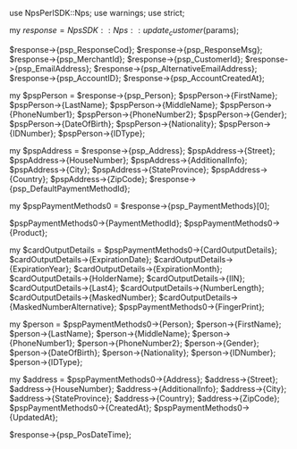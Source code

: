 use NpsPerlSDK::Nps;
use warnings;
use strict;

my $response = NpsSDK::Nps::update_customer($params);

$response->{psp_ResponseCod};
$response->{psp_ResponseMsg};
$response->{psp_MerchantId};
$response->{psp_CustomerId};
$response->{psp_EmailAddress};
$response->{psp_AlternativeEmailAddress};
$response->{psp_AccountID};
$response->{psp_AccountCreatedAt};

my $pspPerson = $response->{psp_Person};
$pspPerson->{FirstName};
$pspPerson->{LastName};
$pspPerson->{MiddleName};
$pspPerson->{PhoneNumber1};
$pspPerson->{PhoneNumber2};
$pspPerson->{Gender};
$pspPerson->{DateOfBirth};
$pspPerson->{Nationality};
$pspPerson->{IDNumber};
$pspPerson->{IDType};

my $pspAddress = $response->{psp_Address};
$pspAddress->{Street};
$pspAddress->{HouseNumber};
$pspAddress->{AdditionalInfo};
$pspAddress->{City};
$pspAddress->{StateProvince};
$pspAddress->{Country};
$pspAddress->{ZipCode};
$response->{psp_DefaultPaymentMethodId};

my $pspPaymentMethods0 = $response->{psp_PaymentMethods}[0];

$pspPaymentMethods0->{PaymentMethodId};
$pspPaymentMethods0->{Product};

my $cardOutputDetails = $pspPaymentMethods0->{CardOutputDetails};
$cardOutputDetails->{ExpirationDate};
$cardOutputDetails->{ExpirationYear};
$cardOutputDetails->{ExpirationMonth};
$cardOutputDetails->{HolderName};
$cardOutputDetails->{IIN};
$cardOutputDetails->{Last4};
$cardOutputDetails->{NumberLength};
$cardOutputDetails->{MaskedNumber};
$cardOutputDetails->{MaskedNumberAlternative};
$pspPaymentMethods0->{FingerPrint};

my $person = $pspPaymentMethods0->{Person};
$person->{FirstName};
$person->{LastName};
$person->{MiddleName};
$person->{PhoneNumber1};
$person->{PhoneNumber2};
$person->{Gender};
$person->{DateOfBirth};
$person->{Nationality};
$person->{IDNumber};
$person->{IDType};

my $address = $pspPaymentMethods0->{Address};
$address->{Street};
$address->{HouseNumber};
$address->{AdditionalInfo};
$address->{City};
$address->{StateProvince};
$address->{Country};
$address->{ZipCode};
$pspPaymentMethods0->{CreatedAt};
$pspPaymentMethods0->{UpdatedAt};

$response->{psp_PosDateTime};
